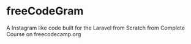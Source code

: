 # freeCodeGram
A Instagram like  code built for the Laravel from Scratch from Complete Course on freecodecamp.org
